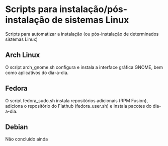 # Scripts para instalação/pós-instalação de sistemas Linux

Scripts para automatizar a instalação (ou pós-instalação de determinados sistemas Linux)

## Arch Linux

O script arch_gnome.sh configura e instala a interface gráfica GNOME, bem como aplicativos do dia-a-dia.

## Fedora

O script fedora_sudo.sh instala repositórios adicionais (RPM Fusion), adiciona o repositório do Flathub (fedora_user.sh) e instala pacotes do dia-a-dia.

## Debian

Não concluído ainda
